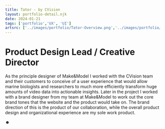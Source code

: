 ```yaml
---
title: Tator - by CVision
layout: portfolio-detail.njk
date: 2024-01-21
tags: ['portfolio','UX', 'UI']
artsrc: ['../images/portfolio/Tator-Overview.png','../images/portfolio/Tator-Review.png', '../images/portfolio/Tator-Management.png']
---
```


# Product Design Lead / Creative Director

As the principle designer of Make&Model I worked with the CVision team and their customers to conceive of a user experience that would allow marine biologists and researchers to much more efficiently transform huge amounts of video data into actionable insights. Later in the project I worked with a brand designer from my team at Make&Model to work out the core brand tones that the website and the product would take on. The brand direction of this is the product of our collaboration, while the overall product design and organizational experience are my sole work product.

&#x263B;
